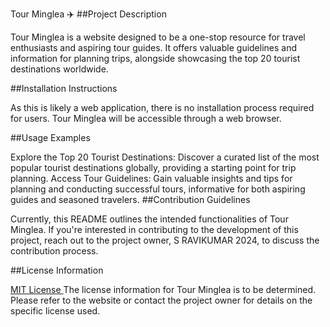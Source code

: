 Tour Minglea ✈️
##Project Description

Tour Minglea is a website designed to be a one-stop resource for travel enthusiasts and aspiring tour guides. It offers valuable guidelines and information for planning trips, alongside showcasing the top 20 tourist destinations worldwide.

##Installation Instructions

As this is likely a web application, there is no installation process required for users. Tour Minglea will be accessible through a web browser.

##Usage Examples

Explore the Top 20 Tourist Destinations: Discover a curated list of the most popular tourist destinations globally, providing a starting point for trip planning.
Access Tour Guidelines: Gain valuable insights and tips for planning and conducting successful tours, informative for both aspiring guides and seasoned travelers.
##Contribution Guidelines

Currently, this README outlines the intended functionalities of Tour Minglea. If you're interested in contributing to the development of this project, reach out to the project owner, S RAVIKUMAR 2024, to discuss the contribution process.

##License Information

[MIT License ](LICENSE)
The license information for Tour Minglea is to be determined. Please refer to the website or contact the project owner for details on the specific license used.
